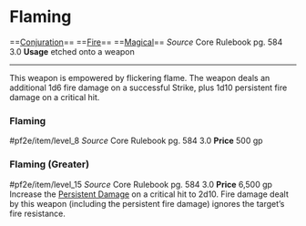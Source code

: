 # Flaming
==[Conjuration](../../../Traits/Conjuration.md)== ==[Fire](../../../Traits/Fire.md)== ==[Magical](../../../Traits/Magical.md)==
*Source* Core Rulebook pg. 584 3.0
**Usage** etched onto a weapon

---
This weapon is empowered by flickering flame. The weapon deals an additional 1d6 fire damage on a successful Strike, plus 1d10 persistent fire damage on a critical hit.

### Flaming
#pf2e/item/level_8
*Source* Core Rulebook pg. 584 3.0
**Price** 500 gp

### Flaming (Greater)
#pf2e/item/level_15
*Source* Core Rulebook pg. 584 3.0
**Price** 6,500 gp
Increase the [Persistent Damage](../../../Conditions/Persistent%20Damage.md) on a critical hit to 2d10. Fire damage dealt by this weapon (including the persistent fire damage) ignores the target’s fire resistance.